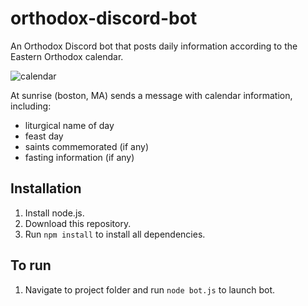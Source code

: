 # orthodox-discord-bot
An Orthodox Discord bot that posts daily information according to the Eastern Orthodox calendar.  

![calendar](https://user-images.githubusercontent.com/54997086/155577102-c66ae515-ac98-4e4f-b6a5-3396794bb790.png)

At sunrise (boston, MA) sends a message with calendar information, including:  
- liturgical name of day
- feast day
- saints commemorated (if any)
- fasting information (if any)

## Installation
1. Install node.js.
2. Download this repository.
3. Run `npm install` to install all dependencies.

## To run
1. Navigate to project folder and run `node bot.js` to launch bot.
